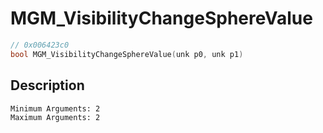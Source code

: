 # MGM_VisibilityChangeSphereValue
```c
// 0x006423c0
bool MGM_VisibilityChangeSphereValue(unk p0, unk p1)
```
## Description
```
Minimum Arguments: 2
Maximum Arguments: 2
```

